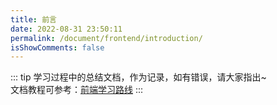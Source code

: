 ```yaml
---
title: 前言
date: 2022-08-31 23:50:11
permalink: /document/frontend/introduction/
isShowComments: false
---
```


::: tip
学习过程中的总结文档，作为记录，如有错误，请大家指出~ <br/>
文档教程可参考：[前端学习路线](http://localhost:8080/vblogs/document/learning-routes/)
:::
